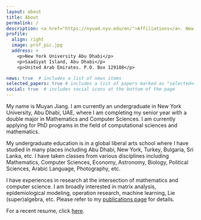 ```yaml
---
layout: about
title: About
permalink: /
description: <a href="https://nyuad.nyu.edu/en/">Affiliations</a>. New York University Abu Dhabi.
profile:
  align: right
  image: prof_pic.jpg
  address: >
    <p>New York University Abu Dhabi</p>
    <p>Saadiyat Island, Abu Dhabi</p>
    <p>United Arab Emirates. P.O. Box 129188</p>

news: true  # includes a list of news items
selected_papers: true # includes a list of papers marked as "selected={true}"
social: true  # includes social icons at the bottom of the page
---
```


My name is Muyan Jiang. I am currently an undergraduate in New York University, Abu Dhabi, UAE, where I am completing my senior year with a double major in Mathematics and Computer Sciences. I am currently applying for PhD programs in the field of computational sciences and mathematics.

My undergraduate education is in a global liberal arts school where I have studied in many places including Abu Dhabi, New York, Turkey, Bulgaria, Sri Lanka, etc. I have taken classes from various disciplines including Mathematics, Computer Sciences, Economy, Astronomy, Biology, Political Sciences, Arabic Language, Photography, etc.

I have experiences in research at the intersection of mathematics and computer science. I am broadly interested in matrix analysis, epidemiological modeling, operation research, machine learning, Lie (super)algebra, etc. Please refer to my [publications page](/publications/) for details.

For a recent resume, click [here](/assets/pdf/resume.pdf).